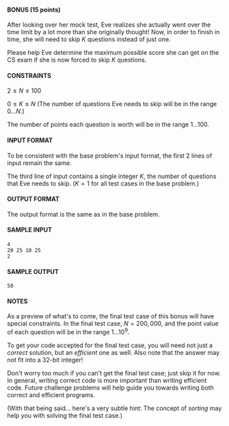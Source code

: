 #### BONUS (15 points)

After looking over her mock test, Eve realizes she actually went over the time limit by a lot more than she originally thought! Now, in order to finish in time, she will need to skip $K$ questions instead of just one.

Please help Eve determine the maximum possible score she can get on the CS exam if she is now forced to skip $K$ questions.

#### CONSTRAINTS

$2 \leq N \leq 100$

$0 \leq K \leq N$
(The number of questions Eve needs to skip will be in the range $0...N$.)

The number of points each question is worth will be in the range $1...100$.

#### INPUT FORMAT

To be consistent with the base problem's input format, the first 2 lines of input remain the same.

The third line of input contains a single integer $K$, the number of questions that Eve needs to skip.
($K=1$ for all test cases in the base problem.)

#### OUTPUT FORMAT

The output format is the same as in the base problem.

#### SAMPLE INPUT
```text
4
20 25 10 25
2
```

#### SAMPLE OUTPUT
```text
50
```

#### NOTES

As a preview of what's to come, the final test case of this bonus will have special constraints. In the final test case, $N=200{,}000$, and the point value of each question will be in the range $1...10^9$.

To get your code accepted for the final test case, you will need not just a *correct* solution, but an *efficient* one as well. Also note that the answer may not fit into a 32-bit integer!

Don't worry too much if you can't get the final test case; just skip it for now. In general, writing correct code is more important than writing efficient code. Future challenge problems will help guide you towards writing both correct and efficient programs.

(With that being said... here's a very subtle hint: The concept of *sorting* may help you with solving the final test case.)